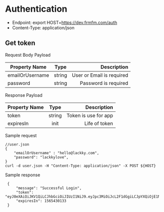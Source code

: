 # Authentication
- Endpoint: export HOST=https://dev.frmfm.com/auth
- Content-Type: application/json

## Get token

Request Body Payload

| Property Name        | Type           | Description  |
| -------------        |:---------------:| -----:|
| emailOrUsername       | string       |  User or Email is required |
| password             | string       |   Password is required |

Response Payload

| Property Name        | Type           | Description  |
| -------------        |:---------------:| -----:|
| token                | string         | Token is use for app |
| expiresIn            | init           |   Life of token

Sample request

``` 
//user.json
{
	"emailOrUsername" : "hello@lackky.com",
	"password": "lackkylove",
}
curl -d user.json -H "Content-Type: application/json" -X POST ${HOST}
```

Sample response 
```
 {
     "message": "Successful Login",
     "token": "eyJ0eXAiOiJKV1QiLCJhbGciOiJIUzI1NiJ9.eyJpc3MiOiJcL2F1dGgiLCJpYXQiOjE1NjU0MzAxMzMsImV4cCI6MTU2NTQzMDEzMywiZGF0YSI6eyJpZCI6IjciLCJlbWFpbCI6ImhlbGxvQGxhY2treS5jb20iLCJ1c2VybmFtZSI6Imxhc2Nra3kifX0.lLk3P7wyIVSYFZ4FNml1pT57CZUPF9hiwh3NJCAK2mU",
     "expiresIn": 1565430133
 }
```

